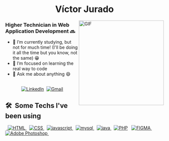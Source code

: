 
 <h1 align="center">Víctor Jurado</h1> 

<img align="right" height="270px" alt="GIF" src="https://media3.giphy.com/media/v1.Y2lkPTc5MGI3NjExaDBldXQxenJ1Mjd1dm5wMHRjZDVpNGE4dDRibnFlNThma3ZjcDN2aCZlcD12MV9pbnRlcm5hbF9naWZfYnlfaWQmY3Q9Zw/7FrOU9tPbgAZtxV5mb/giphy.gif"/> 

### Higher Technician in Web Application Development 🔜
- 🔭 I’m currently studying, but not for much time!
		(I'll be doing it all the time but you know, not the same) :grin:
- 🐍 I’m focused on learning the real way to code
- 💬 Ask me about anything :smile:


<p align="center">
<br>
&nbsp;
<a href="https://www.linkedin.com/in/v%C3%ADctor-jurado-s%C3%A1nchez-37119b348/"><img src="https://img.shields.io/badge/linkedin-%230077B5.svg?&style=for-the-badge&logo=linkedin&logoColor=white" alt="LinkedIn" /></a>&nbsp;
<a href="mailto:victorjuradosanchez@gmail.com"><img src="https://img.shields.io/badge/gmail-%23D14836.svg?&style=for-the-badge&logo=gmail&logoColor=white" alt="Gmail"/></a>&nbsp;
</p>

<h2> 🛠 &nbsp;Some Techs I've been using</h2>
&nbsp;<a href="https://www.w3.org/html/" target="_blank"> <img src="https://img.shields.io/badge/html5-%23E34F26.svg?style=for-the-badge&logo=html5&logoColor=white" alt="HTML" title="HMLT5"/> </a> &nbsp; 
<a href="https://www.w3schools.com/css/" target="_blank"> <img src="https://img.shields.io/badge/css3-%231572B6.svg?style=for-the-badge&logo=css3&logoColor=white" alt="CSS" title="css3"/> </a> &nbsp;
<a href="" target="_blank"> <img src="https://img.shields.io/badge/javascript-%23323330.svg?style=for-the-badge&logo=javascript&logoColor=%23F7DF1E" alt="javascript" title="JavaScript"/> </a>&nbsp;
<a href="https://www.mysql.com/" target="_blank"> <img src="https://img.shields.io/badge/mysql-4479A1.svg?style=for-the-badge&logo=mysql&logoColor=white" alt="mysql" title="mySQL"/> </a> &nbsp;
<a href="https://www.java.com/" target="_blank"> <img src="https://img.shields.io/badge/java-%23ED8B00.svg?style=for-the-badge&logo=openjdk&logoColor=white" alt="java" title="Java"/> </a>&nbsp; 
<a href="https://www.php.net/" target="_blank"> <img src="https://img.shields.io/badge/php-%23777BB4.svg?style=for-the-badge&logo=php&logoColor=white" alt="PHP" title="PHP"/></a> &nbsp; 
<a href="https://www.figma.com/" target="_blank"> <img src="https://img.shields.io/badge/figma-%23F24E1E.svg?style=for-the-badge&logo=figma&logoColor=white" title="FIGMA"/> </a>&nbsp;
<a href="https://www.adobe.com/" target="_blank"> <img src="https://img.shields.io/badge/adobe%20photoshop-%2331A8FF.svg?style=for-the-badge&logo=adobe%20photoshop&logoColor=white" alt="Adobe Photoshop" title="Adobe Photoshop"/> </a>&nbsp;

